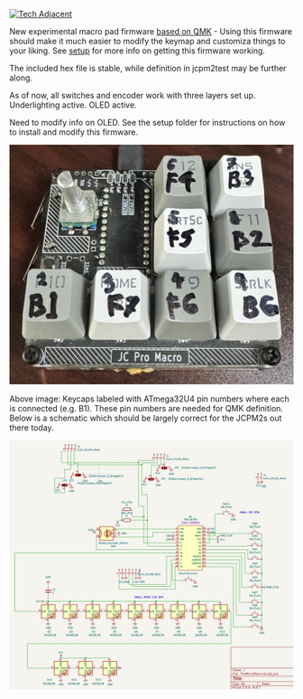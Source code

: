 [![Tech Adjacent](https://img.shields.io/badge/Tech%20Adjacent%20With%20Jeremy%20Cook-[Substack]-blue?style=flat-square&logo=substack)](https://techadjacent.substack.com/)

New experimental macro pad firmware [based on QMK]([url](https://qmk.fm/)) - Using this firmware should make it
much easier to modify the keymap and customiza things to your liking. See [setup]([url](https://github.com/JeremySCook/JC-Pro-Macro-2/tree/main/code/QMK/setup)) for more info on getting this firmware working.

The included hex file is stable, while definition in jcpm2test may be further along.

As of now, all switches and encoder work with three layers set up. Underlighting active. OLED active.

Need to modify info on OLED. See the setup folder for instructions on how to install and modify this firmware.

![image](kb-labeled.png)

Above image: Keycaps labeled with ATmega32U4 pin numbers where each is connected (e.g. B1). These pin numbers are
needed for QMK definition. Below is a schematic which should be largely correct for the JCPM2s out there today.

![image](schematic.png)
